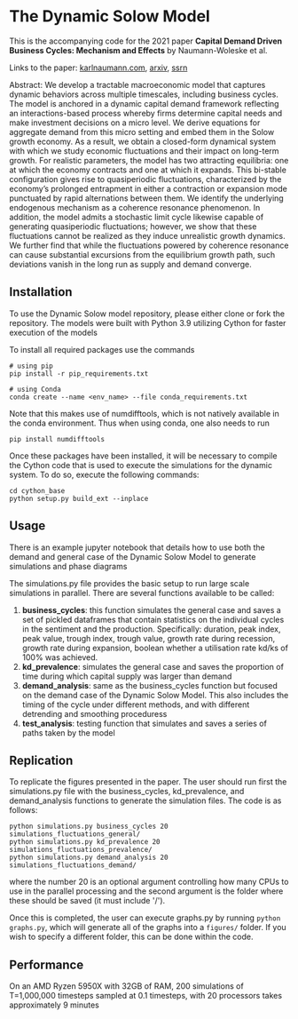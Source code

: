# The Dynamic Solow Model

This is the accompanying code for the 2021 paper **Capital Demand Driven
Business Cycles: Mechanism and Effects** by Naumann-Woleske et al.

Links to the paper: [karlnaumann.com](https://karlnaumann.com/research/),
[arxiv](https://arxiv.org/abs/2110.00360),
[ssrn](https://papers.ssrn.com/abstract=3933586)

Abstract:
We develop a tractable macroeconomic model that captures dynamic behaviors
across multiple timescales, including business cycles. The model is anchored in
a dynamic capital demand framework reflecting an interactions-based process
whereby firms determine capital needs and make investment decisions on a micro
level. We derive equations for aggregate demand from this micro setting and
embed them in the Solow growth economy. As a result, we obtain a closed-form
dynamical system with which we study economic fluctuations and their impact on
long-term growth. For realistic parameters, the model has two attracting
equilibria: one at which the economy contracts and one at which it expands.
This bi-stable configuration gives rise to quasiperiodic fluctuations,
characterized by the economy’s prolonged entrapment in either a contraction or
expansion mode punctuated by rapid alternations between them. We identify the
underlying endogenous mechanism as a coherence resonance phenomenon. In
addition, the model admits a stochastic limit cycle likewise capable of
generating quasiperiodic fluctuations; however, we show that these fluctuations
cannot be realized as they induce unrealistic growth dynamics. We further find
that while the fluctuations powered by coherence resonance can cause substantial
excursions from the equilibrium growth path, such deviations vanish in the long
run as supply and demand converge.

## Installation
To use the Dynamic Solow model repository, please either clone or fork
the repository. The models were built with Python 3.9 utilizing Cython for
faster execution of the models

To install all required packages use the commands
````
# using pip
pip install -r pip_requirements.txt

# using Conda
conda create --name <env_name> --file conda_requirements.txt
````

Note that this makes use of numdifftools, which is not natively available in the
conda environment. Thus when using conda, one also needs to run
````
pip install numdifftools
````

Once these packages have been installed, it will be necessary to compile the
Cython code that is used to execute the simulations for the dynamic system. To
do so, execute the following commands:
````
cd cython_base
python setup.py build_ext --inplace
````

## Usage
There is an example jupyter notebook that details how to use both the demand
and general case of the Dynamic Solow Model to generate simulations and phase
diagrams

The simulations.py file provides the basic setup to run large scale simulations
in parallel. There are several functions available to be called:
1. **business_cycles**: this function simulates the general case and saves a set
of pickled dataframes that contain statistics on the individual cycles in the
sentiment and the production. Specifically: duration, peak index, peak value,
trough index, trough value, growth rate during recession, growth rate during
expansion, boolean whether a utilisation rate kd/ks of 100% was achieved.
2. **kd_prevalence**: simulates the general case and saves the proportion of
time during which capital supply was larger than demand
3. **demand_analysis**: same as the business_cycles function but focused on the
demand case of the Dynamic Solow Model. This also includes the timing of the
cycle under different methods, and with different detrending and smoothing
proceduress
4. **test_analysis**: testing function that simulates and saves a series of
paths taken by the model


## Replication
To replicate the figures presented in the paper. The user should run first the
simulations.py file with the business_cycles, kd_prevalence, and demand_analysis
functions to generate the simulation files. The code is as follows:

````
python simulations.py business_cycles 20 simulations_fluctuations_general/
python simulations.py kd_prevalence 20 simulations_fluctuations_prevalence/
python simulations.py demand_analysis 20 simulations_fluctuations_demand/
````
where the number 20 is an optional argument controlling how many CPUs to use in
the parallel processing and the second argument is the folder where these should
be saved (it must include '/').

Once this is completed, the user can execute graphs.py by running
```python graphs.py```, which will generate all of the graphs into a ```figures/```
folder. If you wish to specify a different folder, this can be done within the code.

## Performance
On an AMD Ryzen 5950X with 32GB of RAM, 200 simulations of T=1,000,000 timesteps
sampled at 0.1 timesteps, with 20 processors takes approximately 9 minutes
